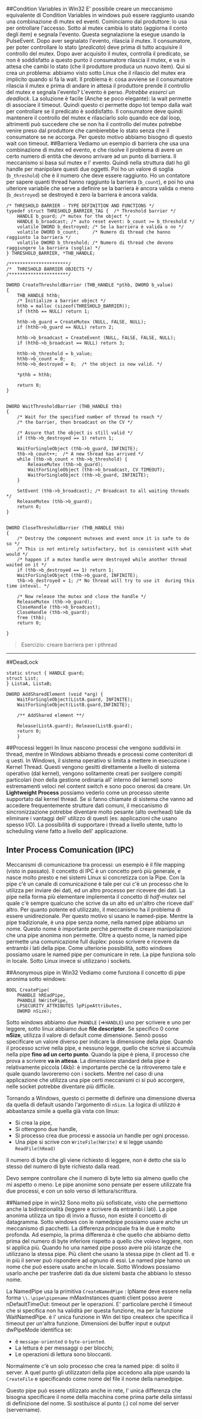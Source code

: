 ##Condition Variables in Win32
E' possibile creare un meccanismo equivalente di Condition Variables in windows può essere raggiunto usando una combinazione di mutex ed eventi.
Cominciamo dal produttore: lo usa per ontrollare l'accesso. Sotto al mutex cambia lo stato (aggiorna il conto degli item) e segnala l'evento. Questa segnalazione la esegue usando la PulseEvent.
Dopo aver segnalato l'evento, rilascia il mutex.
Il consumatore, per poter controllare lo stato (*predicato*) deve prima di tutto acquisire il controllo del mutex.
Dopo aver acquisito il mutex, controlla il predicato, se non è soddisfatto a questo punto il consumatore rilascia il mutex, e va in attesa che cambi lo stato (che il produttore produca un nuovo item). Quì si crea un problema: abbiamo visto sotto Linux che il rilascio del mutex era implicito quando si fa la wait.
Il problema è: cosa avviene se il consumatore rilascia il mutex e prima di andare in attesa il produttore prende il controllo del mutex e segnala l'evento? L'evento è perso.
*Potrebbe esserci un deadlock*.
La soluzione è facile (Anche se poco elegante): la wait permette di associare il timeout. Quindi questo ci permette dopo tot tempo dalla wait per controllare se il predicato è soddisfatto.
Il consumatore deve quindi mantenere il controllo del mutex e rilasciarlo solo quando ece dal loop, altrimenti può succedere che se non ha il controllo del mutex potrebbe venire preso dal produttore che cambierebbe lo stato senza che il consumatore se ne accorga. Per questo motivo abbiamo bisogno di questo wait con timeout.
##Barriera
Vediamo un esempio di barriera che usa una combinazione di mutex ed evento, e che risolve il problema di avere un certo numero di entità che devono arrivare ad un punto di barriera.
Il meccanismo si basa sul mutex e l' evento. Quindi nella struttura dati ho gli handle per manipolare questi due oggetti.
Poi ho un valore di soglia (`b_threshold`) che è il numero che deve essere raggiunto. Ho un contatore per sapere quanti thread hanno raggiunto la barriera (`b_count`), e poi ho una ulteriore variabile che serve a definire se la barriera è ancora valida o meno (`b_destroyed`) se destroyed è zero la barriera è ancora valida.

    /* THRESHOLD BARRIER - TYPE DEFINITION AND FUNCTIONS */
    typedef struct THRESHOLD_BARRIER_TAG { 	/* Threshold barrier */
    	HANDLE b_guard;	/* mutex for the object */
    	HANDLE b_broadcast;	/* auto reset event: b_count >= b_threshold */
    	volatile DWORD b_destroyed;	/* Se la barriera è valida o no */
    	volatile DWORD b_count;		/* Numero di thread che hanno raggiunto la barriera */
    	volatile DWORD b_threshold;	/* Numero di thread che devono raggiungere la barriera (soglia) */
    } THRESHOLD_BARRIER, *THB_HANDLE;

    /**********************/
    /*  THRESHOLD BARRIER OBJECTS */
    /**********************/
    
    DWORD CreateThresholdBarrier (THB_HANDLE *pthb, DWORD b_value)
    {
    	THB_HANDLE hthb;
    	/* Initialize a barrier object */
    	hthb = malloc (sizeof(THRESHOLD_BARRIER));
    	if (hthb == NULL) return 1;
    
    	hthb->b_guard = CreateMutex (NULL, FALSE, NULL);
    	if (hthb->b_guard == NULL) return 2;
    	
    	hthb->b_broadcast = CreateEvent (NULL, FALSE, FALSE, NULL);
    	if (hthb->b_broadcast == NULL) return 3;
    	
    	hthb->b_threshold = b_value;
    	hthb->b_count = 0;
    	hthb->b_destroyed = 0;  /* the object is now valid. */
    
    	*pthb = hthb;
    
    	return 0;
    }
    
    
    DWORD WaitThresholdBarrier (THB_HANDLE thb)
    {
    	/* Wait for the specified number of thread to reach */
    	/* the barrier, then broadcast on the CV */
    
    	/* Assure that the object is still valid */
    	if (thb->b_destroyed == 1) return 1;
    	
    	WaitForSingleObject (thb->b_guard, INFINITE);
    	thb->b_count++;  /* A new thread has arrived */
    	while (thb->b_count < thb->b_threshold) {
    		ReleaseMutex (thb->b_guard);
    		WaitForSingleObject (thb->b_broadcast, CV_TIMEOUT);
    		WaitForSingleObject (thb->b_guard, INFINITE);
    	}
    	
    	SetEvent (thb->b_broadcast); /* Broadcast to all waiting threads */
    	ReleaseMutex (thb->b_guard);	
    	return 0;
    }
    
    
    DWORD CloseThresholdBarrier (THB_HANDLE thb)
    {
    	/* Destroy the component mutexes and event once it is safe to do so */
    	/* This is not entirely satisfactory, but is consistent with what would */
    	/* happen if a mutex handle were destroyed while another thread waited on it */
    	if (thb->b_destroyed == 1) return 1;
    	WaitForSingleObject (thb->b_guard, INFINITE);
    	thb->b_destroyed = 1; /* No thread will try to use it  during this time inteval. */
    
    	/* Now release the mutex and close the handle */
    	ReleaseMutex (thb->b_guard);
    	CloseHandle (thb->b_broadcast);
    	CloseHandle (thb->b_guard);
    	free (thb);
    	return 0;
    
    }

> Esercizio: creare barriera per i pthread

----
##DeadLock

    static struct { HANDLE guard;
    struct List;
    } ListaA, ListaB;
    
    DWORD AddSharedElement (void *arg) {
    	WaitForSingleObject(ListA.guard, INFINITE);
    	WaitForSingleObject(ListB.guard,INFINITE);
    	
    	/** AddShared element **/

		Release(ListA.guard); Release(ListB.guard);
		return 0;
		}


##Processi leggeri
In linux nascono processi che vengono suddivisi in thread, mentre in Windows abbiamo threads e processi come contenitori di q uesti.
In Windows, il sistema operativo si limita a mettere in esecuzione i Kernel Thread. Questi vengono gesitti direttamente a livello di sistema operativo (dal kernel), vengono solitamente creati per svolgere compiti particolari (non della gestione ordinaria all' interno del kernel) sono estremamenti veloci nel content switch e sono poco onerosi da creare.
Un **Lightweight Process** possiamo vederlo come un processo utente supportato dal kernel thread.
Se si fanno chiamate di sistema che vanno ad accedere frequentemente strutture dati comuni, il meccanismo di sincronizzazione potrebbe diventare molto pesante (alto overhead) tale da eliminare i vantaggi dell' utilizzo di questi (es: applicazioni che usano spesso I/O).
La possibilità di supportare i thread a livello utente, tutto lo scheduling viene fatto a livello dell' applicazione.

## Inter Process Comunication (IPC)
Meccanismi di comunicazione tra processi: un esempio è il file mapping (visto in passato). Il concetto di IPC è un concetto però più generale, e nasce molto presto e nei sistemi Linux si concretizza con la Pipe.
Con la pipe c'è un canale di comunicazione è tale per cui c'è un processo che lo utilizza per inviare dei dati, ed un altro processo per ricevere dei dati.
La pipe nella forma più elementare implementa il concetto di *half-mutex* nel quale c'è sempre qualcuno che scrive da un alto ed un'altro che riceve dall' altro.
Per quanto potente ed utilizzato, il meccanismo ha il problema di essere unidirezionale.
Per questo motivo si usano le named-pipe. Mentre la pipe tradizionale, è una pipe senza nome, nella named pipe abbiamo un nome.
Questo nome è importante perchè permette di creare manipolazioni che una pipe anonima non permette. Oltre a questo nome, la named pipe permette una comunicazione full duplex: posso scrivere e ricevere da entrambi i lati della pipe.
Come ulteriorie possibilità, sotto windows possiamo usare le named pipe per comunicare in rete. La pipe funziona solo in locale.
Sotto Linux invece si utilizzano i sockets.

##Anonymous pipe in Win32
Vediamo come funziona il concetto di pipe anonima sotto windows:

	BOOL CreatePipe( 
		PHANDLE hREadPipe,
		PHANDLE hWritePipe,
		LPSECURITY_ATTRIBUTES lpPipeAttributes,
		DWORD nSize);

Sotto windows abbiamo due `PHANDLE` (=>`HANDLE`) uno per scrivere e uno per leggere, sotto linux abbiamo due **file descriptor**.
Se specifico 0 come **nSize**, utilizza il valore di default come dimensione. Sennò posso specificare un valore diverso per indicare la dimensione della pipe.
Quando il processo scrive nella pipe, e nessuno legge, quello che scrive si accumula nella pipe **fino ad un certo punto**. Quando la pipe è piena,  il processo che prova a scrivere **va in attesa**.
La dimensione standard della pipe è relativamente piccola (4kb): è importante perchè ce la ritroveremo tale e quale quando lavoreremo con i sockets.
Mentre nel caso di una applicazione che utilizza una pipe certi meccanismi ci si può accorgere, nelle socket potrebbe diventare più difficile.

Tornando a Windows, questo ci permette di definire una dimensione diversa da quella di default usando l'argomento di `nSize`.
La logica di utilizzo è abbastanza simile a quella già vista con linux: 

 - Si crea la pipe, 
 - Si ottengono due handle, 
 - Si processo crea due processi e associa un handle per ogni processo.
 - Una pipe si scrive con `WriteFile(hWrite)` e si legge usando `ReadFile(hRead)`

Il numero di byte che gli viene richiesto di leggere, non è detto che sia lo stesso del numero di byte richiesto dalla read.

Devo sempre controllare che il numero di byte letto sia almeno quello che mi aspetto o meno.
Le pipe anonime sono pensate per essere utilizzate fra due processi, e con un solo verso di lettura/scrittura.

##Named pipe in win32
Sono molto più sofisticate, visto che permettono anche la bidirezionalità (leggere e scrivere da entrambi i lati).
La pipe anonima utilizza un tipo di invio a flusso, non esiste il concetto di datagramma. Sotto windows con le namedpipe possiamo usare anche un meccanismo di pacchetti.
La differenza principale fra le due è molto profonda. Ad esempio, la prima differenza è che quello che abbiamo detto prima del numero di byte inferiore rispetto a quello che volevo leggere, non si applica più.
Quando ho una named pipe posso avere più istanze che utilizzano la stessa pipe. Più client che usano la stessa pipe (n client ad 1). e in più il server può rispondere ad ognuno di essi.
Le named pipe hanno un nome che può essere usato anche in locale. Sotto Windows possiamo usarlo anche per trasferire dati da due sistemi basta che abbiano lo stesso nome.

La NamedPipe usa la primitiva `CreateNamedPipe` :
lpName deve essere nella forma  `\\.\pipe\pipename`
mMaxInstances quanti client posso avere
nDefaultTimeOut: timeout per le operazioni. E' particolare perchè il timeout che si specifica non ha validità per questa funzione, ma per la funzione WaitNamedPipe. è l' unica funzione in Win del tipo createxx che specifica il timeout per un'altra funzione.
Dimensioni dei buffer input e output 
dwPipeMode identifica se:
 -  è `message-oriented` o `byte-oriented`.
 - La lettura è per messaggi o per blocchi;
 - Le operazioni di lettura sono bloccanti.

Normalmente c'è un solo processo che crea la named pipe: di solito il server. A quel punto gli utilizzatori della pipe accedono alla pipe usando la `CreateFile` e specificando come nome del file il nome della namedpipe.

Questo pipe può essere utilizzato anche in rete, l' unica differenza che bisogna specificare il nome della macchina come prima parte della sintassi di definizione del nome.
Si sostituisce al punto (.) col nome del server (servername).
